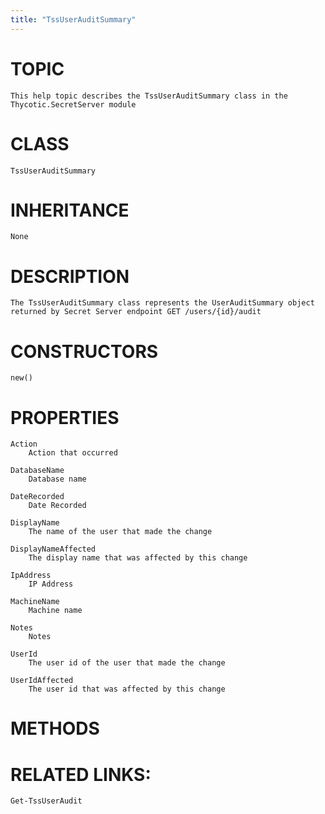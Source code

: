 ```yaml
---
title: "TssUserAuditSummary"
---
```


# TOPIC
    This help topic describes the TssUserAuditSummary class in the Thycotic.SecretServer module

# CLASS
    TssUserAuditSummary

# INHERITANCE
    None

# DESCRIPTION
    The TssUserAuditSummary class represents the UserAuditSummary object returned by Secret Server endpoint GET /users/{id}/audit

# CONSTRUCTORS
    new()

# PROPERTIES
    Action
        Action that occurred

    DatabaseName
        Database name

    DateRecorded
        Date Recorded

    DisplayName
        The name of the user that made the change

    DisplayNameAffected
        The display name that was affected by this change

    IpAddress
        IP Address

    MachineName
        Machine name

    Notes
        Notes

    UserId
        The user id of the user that made the change

    UserIdAffected
        The user id that was affected by this change

# METHODS

# RELATED LINKS:
    Get-TssUserAudit
